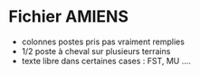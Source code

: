 
# Fichier AMIENS

+ colonnes postes pris pas vraiment remplies
+ 1/2 poste à cheval sur plusieurs terrains
+ texte libre dans certaines cases : FST, MU ....

